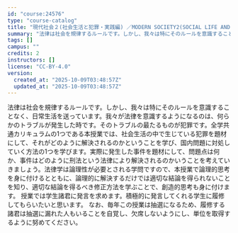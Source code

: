 ```yaml
---
id: "course:24576"
type: "course-catalog"
title: "現代社会２(社会生活と犯罪・実践編) ／MODERN SOCIETY2(SOCIAL LIFE AND CRIME: PRACTICE)"
summary: "法律は社会を規律するルールです。しかし、我々は特にそのルールを意識することなく、日常生活を送っています。我々が法律を意識するようになるのは、何らかのトラブルが発生した時です。そのトラブルの最たるものが犯罪です。全学共通カリキュラムの1つであ…"
tags: []
campus: ""
credits: 2
instructors: []
license: "CC-BY-4.0"
version:
  created_at: "2025-10-09T03:48:57Z"
  updated_at: "2025-10-09T03:48:57Z"
---
```

法律は社会を規律するルールです。しかし、我々は特にそのルールを意識することなく、日常生活を送っています。我々が法律を意識するようになるのは、何らかのトラブルが発生した時です。そのトラブルの最たるものが犯罪です。全学共通カリキュラムの1つである本授業では、社会生活の中で生じている犯罪を題材にして、それがどのように解決されるのかということを学び、国内問題に対処していく方法の1つを学びます。実際に発生した事件を題材にして、問題点は何か、事件はどのように刑法という法律により解決されるのかいうことを考えていきましょう。法律学は論理性が必要とされる学問ですので、本授業で論理的思考を身に付けるとともに、論理的に解決するだけでは適切な結論を得られないことを知り、適切な結論を得るべき修正方法を学ぶことで、創造的思考も身に付けます。 授業では学生諸君に発言を求めます。積極的に発言してくれる学生に履修してもらいたいと思います。 なお、毎年この授業は抽選になるため、履修する諸君は抽選に漏れた人もいることを自覚し、欠席しないようにし、単位を取得するように努めてください。
